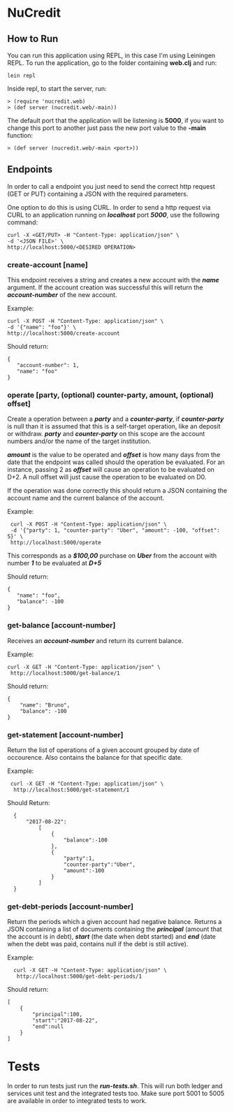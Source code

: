 # NuCredit

## How to Run

You can run this application using REPL, in this case I'm using Leiningen REPL.
To run the application, go to the folder containing **web.clj** and run:

```
lein repl
```

Inside repl, to start the server, run:

```
> (require 'nucredit.web)
> (def server (nucredit.web/-main))
```

The default port that the application will be listening is **5000**, if you want to change this port to another just pass the new port value to the **-main** function:

```
> (def server (nucredit.web/-main <port>))
```


## Endpoints

In order to call a endpoint you just need to send the correct http request (GET or PUT) containing a JSON with the required parameters.

One option to do this is using CURL. In order to send a http request via CURL to an application running on ***localhost*** port ***5000***, use the following command:

```
curl -X <GET/PUT> -H "Content-Type: application/json" \
-d '<JSON FILE>' \
http://localhost:5000/<DESIRED OPERATION>
```

### create-account [name]

This endpoint receives a string and creates a new account with the ***name*** argument. If the account creation was successful this will return the ***account-number*** of the new account.
 
 Example:
 ```
 curl -X POST -H "Content-Type: application/json" \
 -d '{"name": "foo"}' \
 http://localhost:5000/create-account
 ```
 
 Should return:
 ```
 {
    "account-number": 1, 
    "name": "foo"
 }
 ```

### operate [party, (optional) counter-party, amount, (optional) offset]

Create a operation between a ***party*** and a ***counter-party***, if ***counter-party*** is null than it is assumed that this is a self-target operation, like an deposit or withdraw. ***party*** and ***counter-party*** on this scope are the account numbers and/or the name of the target institution.

***amount*** is the value to be operated and ***offset*** is how many days from the date that the endpoint was called should the operation be evaluated. For an instance, passing 2 as ***offset*** will cause an operation to be evaluated on D+2. A null offset will just cause the operation to be evaluated on D0.

If the operation was done correctly this should return a JSON containing the account name and the current balance of the account. 

Example:
```
 curl -X POST -H "Content-Type: application/json" \
 -d '{"party": 1, "counter-party": "Uber", "amount": -100, "offset": 5}' \
 http://localhost:5000/operate
 ```
 
 This corresponds as a ***$100,00*** purchase on ***Uber*** from the account with number ***1*** to be evaluated at ***D+5***
 
 Should return:
 ```
 {
    "name": "foo", 
    "balance": -100
 }
 ```
 
 ### get-balance [account-number]
 
 Receives an ***account-number*** and return its current balance.
 
 Example:
 ```
 curl -X GET -H "Content-Type: application/json" \
  http://localhost:5000/get-balance/1
 ```
 
 Should return:
 ```
 {
     "name": "Bruno",
     "balance": -100
 }
 ```
 
 ### get-statement [account-number]
 
 Return the list of operations of a given account grouped by date of occourence. Also contains the balance for that specific date.
 
 Example:
 ```
  curl -X GET -H "Content-Type: application/json" \
   http://localhost:5000/get-statement/1
  ```
  
  Should Return:
  
  ```
    {
        "2017-08-22":
            [
                {
                    "balance":-100
                },
                {
                    "party":1,
                    "counter-party":"Uber",
                    "amount":-100
                }
            ]
    }
  ```
 
### get-debt-periods [account-number]

Return the periods which a given account had negative balance. Returns a JSON containing a list of documents containing the ***principal*** (amount that the account is in debt), ***start*** (the date when debt started) and ***end*** (date when the debt was paid, contains null if the debt is still active).

Example:

```
  curl -X GET -H "Content-Type: application/json" \
   http://localhost:5000/get-debt-periods/1
  ```
  
Should return:
```
[
    {
        "principal":100,
        "start":"2017-08-22",
        "end":null
    }
]
```
 
# Tests

In order to run tests just run the ***run-tests.sh***. This will run both ledger and services unit test and the integrated tests too. Make sure port 5001 to 5005 are available in order to integrated tests to work.